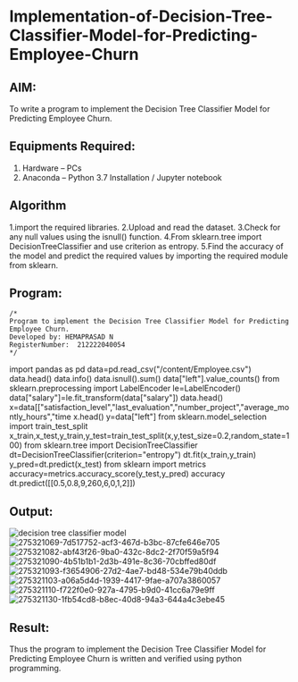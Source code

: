 # Implementation-of-Decision-Tree-Classifier-Model-for-Predicting-Employee-Churn

## AIM:
To write a program to implement the Decision Tree Classifier Model for Predicting Employee Churn.

## Equipments Required:
1. Hardware – PCs
2. Anaconda – Python 3.7 Installation / Jupyter notebook

## Algorithm
1.import the required libraries. 
2.Upload and read the dataset. 
3.Check for any null values using the isnull() function. 
4.From sklearn.tree import DecisionTreeClassifier and use criterion as entropy.
5.Find the accuracy of the model and predict the required values by importing the required
module from sklearn.

## Program:
```
/*
Program to implement the Decision Tree Classifier Model for Predicting Employee Churn.
Developed by: HEMAPRASAD N
RegisterNumber:  212222040054
*/
```
import pandas as pd
data=pd.read_csv("/content/Employee.csv")
data.head()
data.info()
data.isnull().sum()
data["left"].value_counts()
from sklearn.preprocessing import LabelEncoder
le=LabelEncoder()
data["salary"]=le.fit_transform(data["salary"])
data.head()
x=data[["satisfaction_level","last_evaluation","number_project","average_montly_hours","time
x.head()
y=data["left"]
from sklearn.model_selection import train_test_split
x_train,x_test,y_train,y_test=train_test_split(x,y,test_size=0.2,random_state=100)
from sklearn.tree import DecisionTreeClassifier
dt=DecisionTreeClassifier(criterion="entropy")
dt.fit(x_train,y_train)
y_pred=dt.predict(x_test)
from sklearn import metrics
accuracy=metrics.accuracy_score(y_test,y_pred)
accuracy
dt.predict([[0.5,0.8,9,260,6,0,1,2]])

## Output:
![decision tree classifier model](sam.png)
![275321069-7d517752-acf3-467d-b3bc-87cfe646e705](https://github.com/Hemaprasad-N/Implementation-of-Decision-Tree-Classifier-Model-for-Predicting-Employee-Churn/assets/135933397/88105402-e05d-4281-913c-7d4e8ffe23f7)
![275321082-abf43f26-9ba0-432c-8dc2-2f70f59a5f94](https://github.com/Hemaprasad-N/Implementation-of-Decision-Tree-Classifier-Model-for-Predicting-Employee-Churn/assets/135933397/6fe3c623-7b84-46a4-8ed0-7ca4670a9f5f)
![275321090-4b51b1b1-2d3b-491e-8c36-70cbffed80df](https://github.com/Hemaprasad-N/Implementation-of-Decision-Tree-Classifier-Model-for-Predicting-Employee-Churn/assets/135933397/6b6bcbba-33fd-4ca5-9819-954b2d3824a6)
![275321093-f3654906-27d2-4ae7-bd48-534e79b40ddb](https://github.com/Hemaprasad-N/Implementation-of-Decision-Tree-Classifier-Model-for-Predicting-Employee-Churn/assets/135933397/727f524c-e8dd-4331-99a5-4bccfd180699)
![275321103-a06a5d4d-1939-4417-9fae-a707a3860057](https://github.com/Hemaprasad-N/Implementation-of-Decision-Tree-Classifier-Model-for-Predicting-Employee-Churn/assets/135933397/4006e4ab-d856-4705-b6ea-23a5d0334eb1)
![275321110-f722f0e0-927a-4795-b9d0-41cc6a79e9ff](https://github.com/Hemaprasad-N/Implementation-of-Decision-Tree-Classifier-Model-for-Predicting-Employee-Churn/assets/135933397/2f5177aa-4e3d-48fe-9481-b520de2a31f4)
![275321130-1fb54cd8-b8ec-40d8-94a3-644a4c3ebe45](https://github.com/Hemaprasad-N/Implementation-of-Decision-Tree-Classifier-Model-for-Predicting-Employee-Churn/assets/135933397/21a7e320-6a30-4d3c-bf40-b6851e1a078f)


## Result:
Thus the program to implement the  Decision Tree Classifier Model for Predicting Employee Churn is written and verified using python programming.
